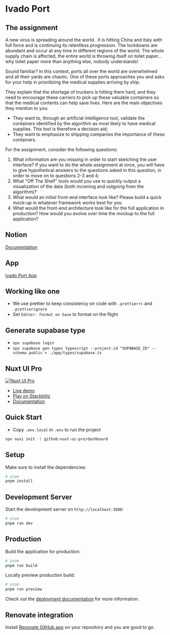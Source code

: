 # Ivado Port

## The assignment

A new virus is spreading around the world.  It is hitting China and Italy with full force and is continuing its relentless progression. The lockdowns are abundant and occur at any time in different regions of the world. The whole supply chain is affected, the entire world is throwing  itself on toilet paper... why toilet paper more than anything else, nobody understands! 

Sound familiar? In this context, ports all over the world are overwhelmed and all their yards are chaotic. One of these ports approaches you and asks for your help in prioritizing the medical supplies arriving by ship.

They explain that the shortage of truckers is hitting them hard, and they need to encourage these carriers to pick up these valuable containers so that the medical contents can help save lives. Here are the main objectives they mention to you:

- They want to, through an artificial intelligence tool, validate the
containers identified by the algorithm as most likely to have medical
supplies. This tool is therefore a decision aid;
- They want to emphasize to shipping companies the importance of these containers.

For the assignment, consider the following questions:
1. What information are you missing in order to start sketching the user interface? If you want to do the whole assignment at once, you will have to give hypothetical answers to the questions asked in this question, in order to move on to questions 2-3 and 4;
2. What "Off The Shelf" tools would you use to quickly output a visualization of the data (both incoming and outgoing from the algorithm)?
3. What would an initial front-end interface look like? Please build a quick mock-up in whatever framework works best for you
4. What would the front-end architecture look like for the full application in production? How would you evolve over time the mockup to the full application?

## Notion

[Documentation](https://rounded-macaw-420.notion.site/Technical-Assignment-Prioritizing-Medical-Supplies-in-Overwhelmed-Ports-d1853202dd7d4ee5be5beb0e6a1618b4?pvs=4)

## App

[Ivado Port App](https://ivado-port-d14bg4hb7-nubble-team.vercel.app/)

## Working like one

- We use prettier to keep consistency on code with `.prettierrc` and `.prettierignore`
- Set `Editor: Format on Save` to format on the flight

## Generate supabase type

- `npx supabase login`
- `npx supabase gen types typescript --project-id "SUPABASE_ID" --schema public > ./app/types/supabase.ts`

## Nuxt UI Pro

[![Nuxt UI Pro](https://img.shields.io/badge/Made%20with-Nuxt%20UI%20Pro-00DC82?logo=nuxt.js&labelColor=020420)](https://ui.nuxt.com/pro)

- [Live demo](https://dashboard-template.nuxt.dev/)
- [Play on Stackblitz](https://stackblitz.com/github/nuxt-ui-pro/dashboard)
- [Documentation](https://ui.nuxt.com/pro/getting-started)


## Quick Start

- Copy `.env.local` in `.env` to run the project

```bash
npx nuxi init -t github:nuxt-ui-pro/dashboard
```

## Setup

Make sure to install the dependencies:

```bash
# pnpm
pnpm install
```

## Development Server

Start the development server on `http://localhost:3000`:

```bash
# pnpm
pnpm run dev
```

## Production

Build the application for production:

```bash
# pnpm
pnpm run build
```

Locally preview production build:

```bash
# pnpm
pnpm run preview
```

Check out the [deployment documentation](https://nuxt.com/docs/getting-started/deployment) for more information.

## Renovate integration

Install [Renovate GitHub app](https://github.com/apps/renovate/installations/select_target) on your repository and you are good to go.

